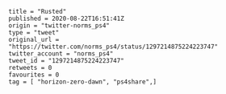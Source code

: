 ```
title = "Rusted"
published = 2020-08-22T16:51:41Z
origin = "twitter-norms_ps4"
type = "tweet"
original_url = "https://twitter.com/norms_ps4/status/1297214875224223747"
twitter_account = "norms_ps4"
tweet_id = "1297214875224223747"
retweets = 0
favourites = 0
tag = [ "horizon-zero-dawn", "ps4share",]
```

<p class='image'><img src='https://mnf.m17s.net/2020/08/22/EgCiDPxXYAExxw7.jpg' alt=''></p>


